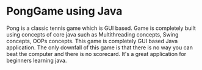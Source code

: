 # PongGame using Java
Pong is a classic tennis game which is GUI based. 
Game is completely built using concepts of core java such as Multithreading concepts, Swing concepts, OOPs concepts. 
This game is completely GUI based Java application. 
The only downfall of this game is that there is no way you can beat the computer and there is no scorecard. 
It's a great application for beginners learning java.

